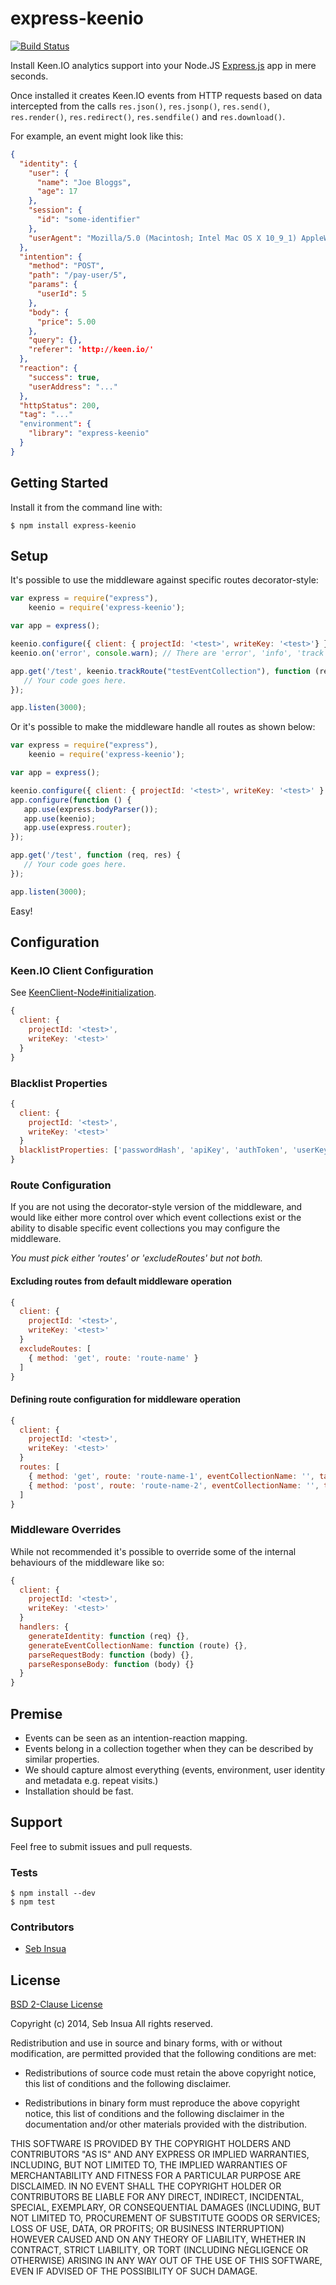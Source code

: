 express-keenio
==============

[![Build Status](https://travis-ci.org/sebinsua/express-keenio.png)](https://travis-ci.org/sebinsua/express-keenio)

Install Keen.IO analytics support into your Node.JS [Express.js](https://github.com/visionmedia/express) app in mere seconds.

Once installed it creates Keen.IO events from HTTP requests based on data intercepted from the calls `res.json()`, `res.jsonp()`, `res.send()`, `res.render()`, `res.redirect()`, `res.sendfile()` and `res.download()`.

For example, an event might look like this:

```json
{
  "identity": {
    "user": {
      "name": "Joe Bloggs",
      "age": 17
    },
    "session": {
      "id": "some-identifier"
    },
    "userAgent": "Mozilla/5.0 (Macintosh; Intel Mac OS X 10_9_1) AppleWebKit/537.36 (KHTML, like Gecko) Chrome/32.0.1700.77 Safari/537.36"
  },
  "intention": {
    "method": "POST",
    "path": "/pay-user/5",
    "params": {
      "userId": 5
    },
    "body": {
      "price": 5.00
    },
    "query": {},
    "referer": 'http://keen.io/' 
  },
  "reaction": {
    "success": true,
    "userAddress": "..."
  },
  "httpStatus": 200,
  "tag": "..."
  "environment": {
    "library": "express-keenio"
  }
}
```

Getting Started
---------------

Install it from the command line with:

```shell
$ npm install express-keenio
```

Setup
-----

It's possible to use the middleware against specific routes decorator-style:

```javascript
var express = require("express"),
    keenio = require('express-keenio');

var app = express();

keenio.configure({ client: { projectId: '<test>', writeKey: '<test>'} });
keenio.on('error', console.warn); // There are 'error', 'info', 'track', and 'flush' events which are emitted.

app.get('/test', keenio.trackRoute("testEventCollection"), function (req, res) {
   // Your code goes here.
});

app.listen(3000);
```

Or it's possible to make the middleware handle all routes as shown below:

```javascript
var express = require("express"),
    keenio = require('express-keenio');

var app = express();

keenio.configure({ client: { projectId: '<test>', writeKey: '<test>' } });
app.configure(function () {
   app.use(express.bodyParser());
   app.use(keenio);
   app.use(express.router);
});

app.get('/test', function (req, res) {
   // Your code goes here.
});

app.listen(3000);
```

Easy!

Configuration
-------------

### Keen.IO Client Configuration

See [KeenClient-Node#initialization](https://github.com/keenlabs/KeenClient-node#initialization).

```javascript
{
  client: {
    projectId: '<test>',
    writeKey: '<test>'
  }
}
```

### Blacklist Properties



```javascript
{
  client: {
    projectId: '<test>',
    writeKey: '<test>'
  }
  blacklistProperties: ['passwordHash', 'apiKey', 'authToken', 'userKey']
}
```

### Route Configuration

If you are not using the decorator-style version of the middleware, and would like either more control over which event collections exist or the ability to disable specific event collections you may configure the middleware.

*You must pick either 'routes' or 'excludeRoutes' but not both.*

#### Excluding routes from default middleware operation

```javascript
{
  client: {
    projectId: '<test>',
    writeKey: '<test>'
  }
  excludeRoutes: [
    { method: 'get', route: 'route-name' }
  ]
}
```

#### Defining route configuration for middleware operation

```javascript
{
  client: {
    projectId: '<test>',
    writeKey: '<test>'
  }
  routes: [
    { method: 'get', route: 'route-name-1', eventCollectionName: '', tag: '' },
    { method: 'post', route: 'route-name-2', eventCollectionName: '', tag: '' }
  ]
}
```

### Middleware Overrides

While not recommended it's possible to override some of the internal behaviours of the middleware like so:

```javascript
{
  client: {
    projectId: '<test>',
    writeKey: '<test>'
  }
  handlers: {
    generateIdentity: function (req) {},
    generateEventCollectionName: function (route) {},
    parseRequestBody: function (body) {},
    parseResponseBody: function (body) {}
  }
}
```

Premise
-------
* Events can be seen as an intention-reaction mapping.
* Events belong in a collection together when they can be described by similar properties.
* We should capture almost everything (events, environment, user identity and metadata e.g. repeat visits.)
* Installation should be fast.

Support
-------

Feel free to submit issues and pull requests.

### Tests

```shell
$ npm install --dev
$ npm test
```

### Contributors

* [Seb Insua](http://github.com/sebinsua)

License
-------

[BSD 2-Clause License](https://github.com/sebinsua/express-keenio/blob/master/LICENSE)

Copyright (c) 2014, Seb Insua
All rights reserved.

Redistribution and use in source and binary forms, with or without modification,
are permitted provided that the following conditions are met:

* Redistributions of source code must retain the above copyright notice, this
  list of conditions and the following disclaimer.

* Redistributions in binary form must reproduce the above copyright notice, this
  list of conditions and the following disclaimer in the documentation and/or
  other materials provided with the distribution.

THIS SOFTWARE IS PROVIDED BY THE COPYRIGHT HOLDERS AND CONTRIBUTORS "AS IS" AND
ANY EXPRESS OR IMPLIED WARRANTIES, INCLUDING, BUT NOT LIMITED TO, THE IMPLIED
WARRANTIES OF MERCHANTABILITY AND FITNESS FOR A PARTICULAR PURPOSE ARE
DISCLAIMED. IN NO EVENT SHALL THE COPYRIGHT HOLDER OR CONTRIBUTORS BE LIABLE FOR
ANY DIRECT, INDIRECT, INCIDENTAL, SPECIAL, EXEMPLARY, OR CONSEQUENTIAL DAMAGES
(INCLUDING, BUT NOT LIMITED TO, PROCUREMENT OF SUBSTITUTE GOODS OR SERVICES;
LOSS OF USE, DATA, OR PROFITS; OR BUSINESS INTERRUPTION) HOWEVER CAUSED AND ON
ANY THEORY OF LIABILITY, WHETHER IN CONTRACT, STRICT LIABILITY, OR TORT
(INCLUDING NEGLIGENCE OR OTHERWISE) ARISING IN ANY WAY OUT OF THE USE OF THIS
SOFTWARE, EVEN IF ADVISED OF THE POSSIBILITY OF SUCH DAMAGE.
